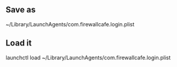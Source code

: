 ## Save as
~/Library/LaunchAgents/com.firewallcafe.login.plist

## Load it
launchctl load ~/Library/LaunchAgents/com.firewallcafe.login.plist
